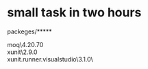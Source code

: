 # small task in two hours

packeges/*****

moq\4.20.70\
xunit\2.9.0\
xunit.runner.visualstudio\3.1.0\
